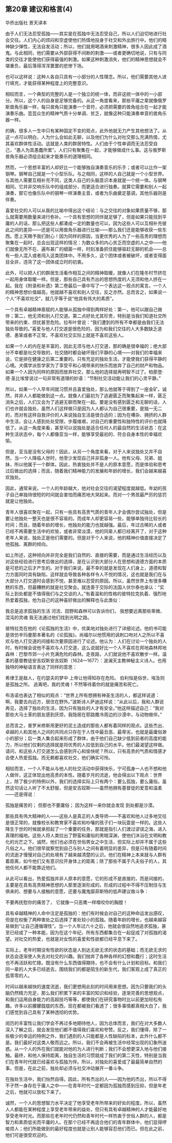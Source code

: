 <link href="../../../css/style.css" rel="stylesheet" type="text/css" />

## 第20章 建议和格言(4)

<span class="r">华侨出版社 景天译本

<div class="p">

由于人们无法忍受孤独——其实是在孤独中无法忍受自己，所以人们迫切地进行社会交往。人们内心的烦闷和空虚使他们热情地投身于社交和外出旅行中。他们的精神缺少弹性，无法自发活动；所以，他们就用喝酒来刺激精神，很多人因此成了酒鬼。与此相同，他们需要从外部获得不间断的刺激——或者更确切地说，只有与同类的交往才能使他们获得最强的刺激。如果这种刺激消失，他们的精神思想就会不堪重负，最后落得浑浑噩噩的悲惨下场。

也可以这样说：这种人各自只具有一小部分的人性理念。所以，他们需要其他人进行填充，才能获得某种程度上的完整意识。

相较而言，一个典型的完整的人是一个独立的统一体，而非这统一体中的一小部分。所以，这个人的自身是足够完备的。从这一角度看来，那些平庸之辈就像俄罗斯兽角乐器一样，每只兽角只能演奏一个音符，必须把需要的兽角组合在一起才能演奏乐曲。芸芸众生的精神气质十分单调、贫乏，就像这种只能演奏单音的兽角乐器一样。

的确，很多人一生中只有某种固定不变的观点，此外他就无力产生其他想法了。从这一点可以明白，人为什么会如此无聊，以及他们为什么对社交那么充满热情，尤其喜欢群体性活动。这就是人类的群居特性。人们由于个性单调而无法忍受自己，“愚人为其愚蠢所累”。人们只有聚集在一起，才能够做成什么事。这与俄罗斯兽角乐器必须组合起来才能奏乐的道理相同。

然而，一个思想丰富的人却好比一个能够独自演奏音乐的乐手；或者可以比作一架钢琴。钢琴自己就是一个小型乐队。与之相同，这样的人自己就是一个小型世界。与其他人需要互相补充不同，这类人自己的头脑意识本身就是一个统一体。与钢琴相同，它并非交响乐队中的组成部分，而更适合进行独奏。就算它需要和别人一起演奏，那它也像乐队中的钢琴一样演奏主音，或者为乐曲奠定基调，其他乐器则是伴奏。

喜爱社交的人可以从我的比喻中得出这个结论：与之交往的对象如果质量不够，那么就需要用数量来进行弥补。一个具有思想的同伴就足够了，但是如果只能找到平庸的人的话，那么把这些人都凑成一定的数量也可以，因为这些人可以互相补充彼此之间的差异——还是可以用兽角乐器进行比喻——那么我们还是能够收获一些东西。愿上天赐予我们耐心！因为同样的原因，当更优秀的人为了一些高贵的理想而聚集在一起时，总会出现这样的情况：为数众多的内心贫乏而空虚的人之中——他们就像无所不在、遍布甚广的细菌一样，时刻准备抓住能够驱赶无聊的机会——总有一些人混入或者闯入这类团体中。不用多久，这个团体或者被破坏，或者变得面目全非，违背了这一团体成立时的初衷。

此外，可以把人们的群居生活看作相互之间的精神取暖，就像人们在隆冬时节挤在一起用身体取暖一样。但是，那些自己具有杰出的思想热度的人无须和他人挤在一起。我在《附录和补遗》第二卷最后一章中写了一个表达这一观点的寓言。一个人的精神思想价值越高，他就越不喜欢和别人交往，反之亦然。总而言之，如果说一个人“不喜欢社交”，就几乎等于说“他具有伟大的素质”。

一个具有卓越精神禀赋的人能够从孤独中得到两样好处：第一，他可以跟自己做伴；第二，他无须和别人打交道。第二点好处尤其珍贵，特别是当我们知道社交所带来的约束、烦扰甚至危险。拉布叶曾说：“我们遭到的所有不幸都是由我们无法独处导致的。”喜爱与他人打交道是很危险的，因为和我们交往的人大多数缺乏道德、愚笨或者不正常。不喜欢社交实际上就是不喜欢这些人。

如果一个人的内在是丰富的，因此无须与他人打交道，那的确是很幸福的；绝大部分不幸都是社交导致的，社交随时都会破坏我们平静的心境——对我们的幸福来说，它是排在健康之后第二重要的。只有充足的独处生活，才能使我们获得平静的心境。犬儒学派哲学家为了享受平和心境带来的快乐而放弃了自己的财产和物品。如果一个人因为同样的原因而放弃社交，那么他的选择就再明智不过了。柏那登·德·圣比埃曾说过一句非常有道理的妙语：“节制社交活动能让我们的心灵平静。”

所以，如果一个人早年间就习惯并且喜爱独处，那么他就等于得到了一座金矿。诚然，并非人人都能做到这一点。就像人们最初为了逃避匮乏而聚集起来一样，匮乏消失之后，人们又会为了逃避无聊而聚在一起。要是没有感到匮乏和无聊的话，人们也许就会独处，虽然人们这样做只是因为人人都认为自己很重要，是独一无二的，而对有这样自我评价的人来说独自生活是很合适的；因为在嘈杂、拥挤的人群中生活，会让人感到处处受限，步履维艰，对自己的重要性和独特性的评价也就降低了。从这一角度来看，甚至可以说独处是适合任何人的最自然的生活状态：在这种生活状态中，每个人都像亚当一样，能够享受最初的、符合自身本性的幸福欢愉。

但是，亚当是没有父母的！因此，从另一个角度来看，对于人来说独处又并不自然，当一个人降临人世时，他至少发现自己并非孤身一人。他有父母、兄弟、姐妹，所以他属于一个群体。因此，热衷独处并不是人的原本意愿，而是体验和思考过后做出的选择；而且，随着我们精神能力的发展和年龄的增长，我们会越来越喜欢独处。

因此，通常来说，一个人的年龄越大，他对社会交往的渴望程度就越低。年幼的孩子自己单独待很短的时间就会害怕而痛苦地大哭起来。而对一个男孩最严厉的惩罚就是让他独处。

青年人很喜欢聚在一起，只有一些具有高贵气质的青年人才会偶尔尝试独处，但是要让他独处一整天也是很不容易的。而成年人却更容易一些，能够单独待比较长的时间；而且，随着年龄的增长，他独处的能力也就越强。最后，年过古稀的人或者已经不再需要生活中的欢愉，或者非常淡漠，他的同辈人都已经离开了，对于这种老年人来说，独处正是他们需要的。但是对于个人来说，他的精神价值直接决定了他孤独、离群的倾向。

如上所述，这种倾向并非完全是我们自然的、直接的需要，而是通过生活经历以及对这些经验进行思考后做出的选择，是在认识到大部分人在思想和道德方面的本质是可悲的之后才产生的。对于我们来说，最不幸的就是发现在人们身上，道德和智力方面同时具有缺陷，这样就会导致各种各样令人不悦的情况，这也就是我们在与大部分人打交道时会感到不悦，甚至难以忍受的原因。所以，虽然世界上有很多糟糕的东西，但最糟糕的就是社交聚会。就连善于交际的法国人伏尔泰也承认：“实际上到处都是不值得我们与之交谈的人。”有着温和的性格的彼特拉克执着、强烈地热爱着孤独，他为自己的这种喜好做出的解释也与此类似：

我总是追求孤独的生活
河流、田野和森林可以告诉你们，
我想要远离那些卑微、混沌的灵魂
我无法通过他们找到光明之路。

彼特拉克在他的《论孤独的生活》中，优美地对独处进行了详细论述。他的书可能是效仿辛玛曼那本著名的《论孤独》。尚福尔以他惯用的讽刺口吻对人之所以不喜欢与他人打交道的间接和次要原因进行了论述。他认为：人们在讨论一个独处的人时，有时候会说他不喜欢与人打交道，这么说就好比一个人不喜欢在邦地森林邦地森林：巴黎市郊一小片充满危险的森林。走夜路，人们就说他不喜欢散步一样。温柔的基督教徒安吉奴斯安吉奴斯（1624—1677）：波澜天主教神秘主义诗人。也用独特的神秘语言表达了同样的意思：

希律王是敌人，在约瑟夫的梦中
上帝让他得知存在危险。
伯利恒是俗世，埃及则是孤独之所。
逃离吧，我的灵魂！不然等待着你的就是痛苦和死亡。

布洛诺也表达了相似的观点：“世界上所有想拥有神圣生活的人，都这样说道：啊，我要去向远方，居住在野外。”波斯诗人萨迪这样说：“从此以后，我和人群说再见，选择了独处的生活，因为只有独处的人才有安全。”他这样描述自己：“我对那些大马士革的朋友感到厌烦，我隐居在耶路撒冷周边的沙漠中，与动物做伴。”

总而言之，普罗米修斯用更好的泥土造成的那些人都有着同样的观点。这些杰出、卓越的人和其他人之间的共同点只存在于人性中最丑恶、最卑劣，也就是最庸俗渺小的部分；后一类人集合起来形成了群体，由于他们自己缺少低到前者的高度的能力，所以他们仅剩的选择就是将优秀的人拉低到自己的水平。他们最渴望这样做。请问，和这些人打交道怎么会感到开心和愉快呢？所以，只有高贵的气质和情感才会使人热爱孤独。而无赖都喜欢社交，他们确实可怜。

相较而言，一个人不能从与他人的社交活动中获得快乐，宁可孤身一人也不想和他人做伴，这正体现出他高贵的本性。随着岁月的流逝，他会得出以下观点：世界上，除了极少的特例以外，我们的选择实际上只有两个：要么孤独，要么庸俗。虽然这句话让人听了不太舒服，但是安吉奴斯——虽然他拥有基督徒的爱意和温柔——还是得说：

孤独是痛苦的；
但那也不要庸俗；
因为这样一来你就会发现
到处都是沙漠。

那些具有伟大精神的人——这些人是真正的人类导师——不喜欢和他人过多地交往是很正常的，就像校长和教育家不喜欢和吵嚷的孩子们一块玩耍是一样的。这些人降生于世的时候就承担起了一个重要的任务，那就是指引人们渡过谬误之海，进入真理的福地。这些人将人类拉出了野蛮和庸俗的黑暗深渊，使他们沐浴在文明和教化的光芒之下。诚然，他们也必须在世俗男女之中生活，但实际上却并不属于这些凡俗之人。他们很早就察觉到自己与别人之间有着明显的差异，但是只有随着时间的流逝才慢慢对自己的处境有了越来越清楚的认识。他们在精神上本来就与人群有着距离，如今他们又有意识拉开身体上的距离；除了那些不属于凡夫俗子的人，其他任何人都不能靠近他们。

从此可以看出，热爱孤独并非人原本的意愿，它的形成不是直接的，而是间接的，主要是在具有高贵精神思想的人那里逐渐形成的。形成的过程中不得不压制住与生俱来的、想要与人接触的意愿，还要与魔鬼靡菲斯特的低声建议做斗争：

不要再抚慰你的痛苦了，
它就像一只恶鹰一样噬咬你的胸膛！

具有卓越精神的人命中注定是孤独的：他们有时候会对自己的这种命运发出感叹，但是在权衡了两种害处之后选择了害处较小的孤独。随着年龄的增长，也越来越容易做到“让自己遵循理性”。当一个人年过六十之后，他就会很自然地追求孤独，甚至已经成了一种本能，因为在这个年纪，所有东西都集合在一起促成了对孤独的渴望。对社交的热爱，也就是对女性的喜爱和性欲都已经平息下来了。

实际上，老年时期没有性欲的状态是人到达无欲无求的状态的基础；而无欲无求的状态会逐渐使人失去对社交的兴趣。我们抛弃了各种各样的幻想和蠢行；这时生活也不再活跃和忙碌。既没有什么东西值得期待，也不会有什么计划和目标。和我们同一辈的人大多已经逝去，围绕我们的都是陌生的新生代，我们客观上成了真正的孤零零的人。

时间以越来越快的速度流逝，我们更想用此刻的时间用来思想。因为只要我们的头脑仍然精力充足，那么我们积累下来的丰富的知识和经验，逐渐完善的思想观点，和我们运用自身能力的高超技巧等等，都使我们在研究事物时比以前更加轻松有趣。许多以前朦朦胧胧的东西，现在都被我们看透了；很多事情都真相大白了，我们感觉到自己具有了某种透彻的优势。

阅历的丰富性让我们学会不再过多地期待他人，因为总体而言，我们在对大多数人深入了解之后，就会发现他们都不值得我们喜欢和夸赞。反之，我们懂得，除了一些极少的幸运的特例之外，我们遇到的人只能都是人性缺陷的标本，此外什么都不是。我们最好对这类人敬而远之。所以，我们不会再被生活中经常出现的幻象所迷惑。从一个人的外在我们就能对他的为人进行判断；我们不会想更深入地与他们接触。最终，和他人保持距离，独自生活的习惯就成了我们的第二天性，特别是当我们在青年时代就已经喜欢与孤独为伴。所以，对独处的喜爱成了最最简单自然的事。但是，在此之前，独处却必须与社交冲动展开一番斗争。

在独处生活中，我们怡然自得。因此，所有杰出的人——因为他的杰出，所以不得不孑然一身存在于庸人之中——在青年时代一定都因为孤独而感到压抑，但是年老之后，他就可以放松下来了。

诚然，一个人的思想智力水平决定了他享受老年所带来的好处的程度。所以，虽然人人都能在某种程度上享受老年带来的益处，但只有具有卓越精神的人才能最好地享受老年时光。而那些在老年时代仍然和青年时代一样热衷于世俗人群的人，都是智力和素质低劣而平庸的人。在那个已经不再适合他们的青年群体中，他们显得啰唆烦人；他们所能做到的最好程度也就是让别人能够容忍他们而已。但在此之前，他们可是很受欢迎的。
